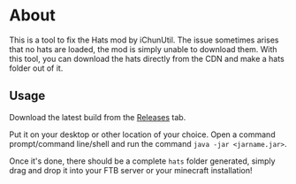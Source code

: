 # About
This is a tool to fix the Hats mod by iChunUtil. The issue sometimes arises that no hats are loaded, the mod is simply unable to download them. With this tool, you can download the hats directly from the CDN and make a hats folder out of it.

## Usage
Download the latest build from the [Releases](https://github.com/RedstoneTek/HatsDownloader/releases) tab.

Put it on your desktop or other location of your choice. Open a command prompt/command line/shell and run the command `java -jar <jarname.jar>`.

Once it's done, there should be a complete `hats` folder generated, simply drag and drop it into your FTB server or your minecraft installation!